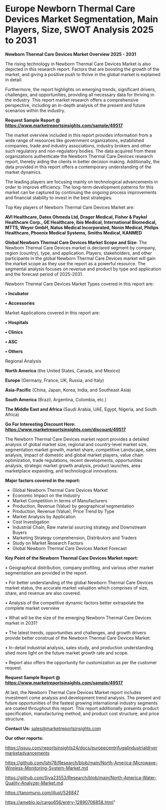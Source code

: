 # Europe Newborn Thermal Care Devices Market Segmentation, Main Players, Size, SWOT Analysis 2025 to 2031

<Strong> Newborn Thermal Care Devices Market Overview 2025 - 2031</strong>

The rising technology in Newborn Thermal Care Devices Market is also depicted in this research report. Factors that are boosting the growth of the market, and giving a positive push to thrive in the global market is explained in detail.

Furthermore, the report highlights on emerging trends, significant drivers, challenges, and opportunities, providing all necessary data for thriving in the industry. This report market research offers a comprehensive perspective, including an in-depth analysis of the present and future scenarios within the industry.

<strong>Request Sample Report @ <a href=https://www.marketreportsinsights.com/sample/49517>https://www.marketreportsinsights.com/sample/49517</a></strong>

The market overview included in this report provides information from a wide range of resources like government organizations, established companies, trade and industry associations, industry brokers and other such regulatory and non-regulatory bodies. The data acquired from these organizations authenticate the Newborn Thermal Care Devices research report, thereby aiding the clients in better decision making. Additionally, the data provided in this report offers a contemporary understanding of the market dynamics.

The leading players are focusing mainly on technological advancements in order to improve efficiency. The long-term development patterns for this market can be captured by continuing the ongoing process improvements and financial stability to invest in the best strategies.

Top Key players of Newborn Thermal Care Devices Market are:

<strong>AVI Healthcare, Datex Ohmeda Ltd, Drager Medical, Fisher & Paykel Healthcare Corp., GE Healthcare, Ibis Medical, International Biomedical, MTTS, Weyer GmbH, Natus Medical Incorporated, Nonin Medical, Philips Healthcare, Phoenix Medical Systems, Smiths Medical, KANMED</strong>

<strong><b>Global Newborn Thermal Care Devices Market Scope and Size:</b></strong>
The Newborn Thermal Care Devices market is declared segment by company, region (country), type, and application. Players, stakeholders, and other participants in the global Newborn Thermal Care Devices market will gain the market scope as they use the report as a powerful resource. The segmental analysis focuses on revenue and product by type and application and the forecast period of 2025-2031.

Newborn Thermal Care Devices Market Types covered in this report are:

<strong>•  Incubator

•  Accessories</strong>

Market Applications covered in this report are:

<strong>•  Hospitals

•  Clinics

•  ASC

•  Others</strong> 

Regional Analysis

<strong>North America</strong> (the United States, Canada, and Mexico)

<strong>Europe</strong> (Germany, France, UK, Russia, and Italy)

<strong>Asia-Pacific</strong> (China, Japan, Korea, India, and Southeast Asia)

<strong>South America</strong> (Brazil, Argentina, Colombia, etc.)

<strong>The Middle East and Africa</strong> (Saudi Arabia, UAE, Egypt, Nigeria, and South Africa)

<strong>Go For Interesting Discount Here: <a href=https://www.marketreportsinsights.com/discount/49517>https://www.marketreportsinsights.com/discount/49517</a></strong>

The Newborn Thermal Care Devices market report provides a detailed analysis of global market size, regional and country-level market size, segmentation market growth, market share, competitive Landscape, sales analysis, impact of domestic and global market players, value chain optimization, trade regulations, recent developments, opportunities analysis, strategic market growth analysis, product launches, area marketplace expanding, and technological innovations.

<strong><b>Major factors covered in the report:</b></strong>
<ul>
  <li>Global Newborn Thermal Care Devices Market </li>
  <li>Economic Impact on the Industry</li>
  <li>Market Competition in terms of Manufacturers</li>
  <li>Production, Revenue (Value) by geographical segmentation</li>
  <li>Production, Revenue (Value), Price Trend by Type</li>
  <li>Market Analysis by Application</li>
  <li>Cost Investigation</li>
  <li>Industrial Chain, Raw material sourcing strategy and Downstream Buyers</li>
  <li>Marketing Strategy comprehension, Distributors and Traders</li>
  <li>Study on Market Research Factors</li>
  <li>Global Newborn Thermal Care Devices Market Forecast</li>
</ul>

<strong><b>Key Point of the Newborn Thermal Care Devices Market report:</b></strong>

• Geographical distribution, company profiling, and various other market segmentation are provided in the report.

• For better understanding of the global Newborn Thermal Care Devices market status, the accurate market valuation which comprises of size, share, and revenue are also covered.

• Analysis of the competitive dynamic factors better extrapolate the complete market overview

• What will be the size of the emerging Newborn Thermal Care Devices market in 2031?

• The latest trends, opportunities and challenges, and growth drivers provide better construal of the Newborn Thermal Care Devices Market.

• In-detail industrial analysis, sales study, and production understanding shed more light on the future market growth rate and scope.

• Report also offers the opportunity for customization as per the customer request.

<strong>Request Sample Report @ <a href=https://www.marketreportsinsights.com/sample/49517>https://www.marketreportsinsights.com/sample/49517</a></strong>

At last, the Newborn Thermal Care Devices Market report includes investment come analysis and development trend analysis. The present and future opportunities of the fastest growing international industry segments are coated throughout this report. This report additionally presents product specification, manufacturing method, and product cost structure, and price structure.

<strong>Contact Us:</strong>
sales@marketreportsinsights.com

<strong>Our other reports:</strong>

<a href=https://issuu.com/reportsinsights24/docs/europecentrifugalindustrialdryermarketadvancements>https://issuu.com/reportsinsights24/docs/europecentrifugalindustrialdryermarketadvancements</a>

<a href=https://github.com/Ishi78/Research/blob/main/North-America-Microwave-Wireless-Monitoring-System-Market.md>https://github.com/Ishi78/Research/blob/main/North-America-Microwave-Wireless-Monitoring-System-Market.md</a>

<a href=https://github.com/Siya23553/Research/blob/main/North-America-Water-Quality-Analyzer-Market.md>https://github.com/Siya23553/Research/blob/main/North-America-Water-Quality-Analyzer-Market.md</a>

<a href=https://tanomuno.com/illust/526847>https://tanomuno.com/illust/526847</a>

<a href=https://ameblo.jp/cargo656/entry-12890706858.html>https://ameblo.jp/cargo656/entry-12890706858.html</a>"
